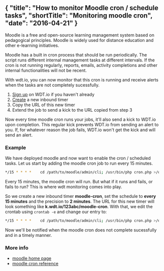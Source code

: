 {
  "title": "How to monitor Moodle cron / schedule tasks",
  "shortTitle": "Monitoring moodle cron",
  "date": "2016-04-21"
}
---
Moodle is a free and open-source learning management system based on pedagogical principles.  Moodle is widely used for distance education and other e-learning initiatives.

Moodle has a built in cron process that should be run periodically.  The script runs different internal management tasks at different intervals.
If the cron is not running regularly, reports, emails, activity completions and other internal functionalities will not be recent.

With wdt.io, you can now monitor that this cron is running and receive alerts when the tasks are not completely sucessfully.

1. [Sign up](https://wdt.io/signup) on WDT.io if you haven't already
2. [Create](inbound_timer.html) a new inbound timer
3. Copy the URL of this new timer
4. Extend the job to send a kick to the URL copied from step 3

Now every time moodle cron runs your jobs, it'll also send a kick to WDT.io upon completion. This regular kick prevents WDT.io from sending an alert to you. If, for whatever reason the job fails, WDT.io won't get the kick and will send an alert.


### Example

We have deployed moodle and now want to enable the cron / scheduled tasks.
Let us start by adding the moodle cron job to run every 15 minutes.

```bash
*/15 * * * *    cd /path/to/moodle/admin/cli; /usr/bin/php cron.php >/dev/null
```

Every 15 minutes, the moodle cron will run.  But what if it runs and fails, or fails to run?  This is where wdt monitoring comes into play.  

So we create a new inbound timer **moodle-cron**, set the schedule to **every 15 minutes** and the precision to **2 minutes**.  The URL for this new timer will look something like **k.wdt.io/123abc/moodle-cron**.  With that, we edit the crontab using `crontab -e` and change our entry to:

```bash
*/15 * * * *    cd /path/to/moodle/admin/cli; /usr/bin/php cron.php >/dev/null && curl -sm 30 k.wdt.io/123abc/moodle-cron
```

Now we'll be notified when the moodle cron does not complete sucessfully and in a timely manner.

### More info

- [moodle home page](https://moodle.org/)
- [moodle cron reference](https://docs.moodle.org/24/en/Cron)
